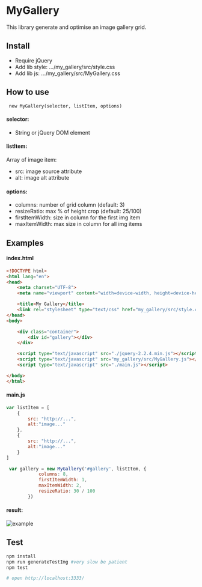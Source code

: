 # MyGallery
This library generate and optimise an image gallery grid.

## Install

* Require jQuery
* Add lib style: .../my_gallery/src/style.css
* Add lib js: .../my_gallery/src/MyGallery.css

## How to use
```
 new MyGallery(selector, listItem, options)
```

#### selector:
* String or jQuery DOM element

#### listItem:
Array of image item:
* src: image source attribute
* alt: image alt attribute

#### options:
*  columns: number of grid column (default: 3)
*  resizeRatio: max % of height crop (default: 25/100)
*  firstItemWidth: size in column for the first img item
*  maxItemWidth: max size in column for all img items


## Examples

#### index.html
```html
<!DOCTYPE html>
<html lang="en">
<head>
    <meta charset="UTF-8">
    <meta name="viewport" content="width=device-width, height=device-height, initial-scale=1.0, user-scalable=0, minimum-scale=1.0, maximum-scale=1.0">

    <title>My Gallery</title>
    <link rel="stylesheet" type="text/css" href="my_gallery/src/style.css"/>
</head>
<body>

    <div class="container">
        <div id="gallery"></div>
    </div>

    <script type="text/javascript" src="./jquery-2.2.4.min.js"></script>
    <script type="text/javascript" src="my_gallery/src/MyGallery.js"></script>
    <script type="text/javascript" src="./main.js"></script>

</body>
</html>

```

#### main.js
```js
var listItem = [
    {
        src: "http://...",
        alt:"image..."
    },
    {
        src: "http://...",
        alt:"image..."
    }
]

 var gallery = new MyGallery('#gallery', listItem, {
            columns: 8,
            firstItemWidth: 1,
            maxItemWidth: 2,
            resizeRatio: 30 / 100
        })
```

#### result:
![example](https://github.com/ltempier/my-gallery/raw/master/capture.jpeg)

## Test

```bash
npm install
npm run generateTestImg #very slow be patient
npm test

# open http://localhost:3333/
```
